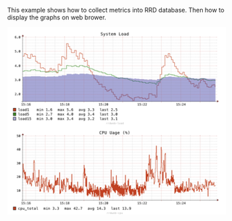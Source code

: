 This example shows how to collect metrics into RRD database. Then how to display the graphs on web brower.

![rrd_graph_web](./rrd_graph_web.png)